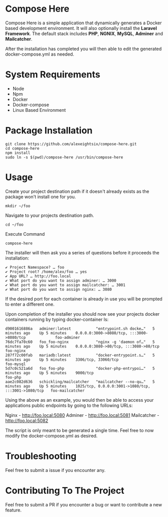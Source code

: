 # Compose Here

Compose Here is a simple application that dynamically generates a Docker based development environment. It will also optionally install the **Laravel Framework**. The default stack includes **PHP**, **NGNIX**, **MySQL**, **Adminer** and **Mailcatcher**.

After the installation has completed you will then able to edit the generated docker-compose.yml as needed.

# System Requirements
 - Node
 - Npm
 - Docker
 - Docker-compose
 - Linux Based Environment

# Package Installation
    git clone https://github.com/alexeightsix/compose-here.git
    cd compose-here
    npm install 
    sudo ln -s $(pwd)/compose-here /usr/bin/compose-here

# Usage
Create your project destination path if it doesn't already exists as the package won't install one for you.

    mkdir ~/foo

Navigate to your projects destination path. 

    cd ~/foo

Execute Command

    compose-here

The installer will then ask you a series of questions before it proceeds the installation:

    ✔ Project Namespace? … foo
    ✔ Project root? /home/alex/foo … yes
    ✔ App URL? … http://foo.local
    ✔ What port do you want to assign adminer: … 3000
    ✔ What port do you want to assign mailcatcher: … 3001
    ✔ What port do you want to assign nginx: … 3080

If the desired port for each container is already in use you will be prompted to enter a different one.

Upon completion of the installer you should now see your projects docker containers running by typing docker-container ls:

    d9001616886a   adminer:latest           "entrypoint.sh docke…"   5 minutes ago    Up 5 minutes    0.0.0.0:3000->8080/tcp, :::3000->8080/tcp             foo-adminer
    76dc7fa70c60   foo_foo-nginx            "nginx -g 'daemon of…"   5 minutes ago    Up 5 minutes    0.0.0.0:3080->80/tcp, :::3080->80/tcp                 foo-nginx
    287f72c00fab   mariadb:latest           "docker-entrypoint.s…"   5 minutes ago    Up 5 minutes    3306/tcp, 33060/tcp                                   foo-mysql
    5d7c0c521a6d   foo_foo-php              "docker-php-entrypoi…"   5 minutes ago    Up 5 minutes    9000/tcp                                              foo-php
    aae2c082d636   schickling/mailcatcher   "mailcatcher --no-qu…"   5 minutes ago    Up 5 minutes    1025/tcp, 0.0.0.0:3001->1080/tcp, :::3001->1080/tcp   foo-mailcatcher

Using the above as an example, you would then be able to access your applications public endpoints by going to the following URLs:

Nginx - http://foo.local:5080
Adminer - http://foo.local:5081
Mailcatcher - http://foo.local:5082

The script is only meant to be generated a single time. Feel free to now modify the docker-compose.yml as desired.

# Troubleshooting

Feel free to submit a issue if you encounter any.

# Contributing  To The Project

Feel free to submit a PR if you encounter a bug or want to contribute a new feature.